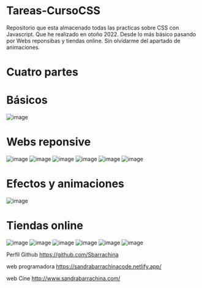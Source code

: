 # Tareas-CursoCSS
Repositorio que esta almacenado todas las practicas sobre CSS  con Javascript. Que he realizado en otoño 2022. 
Desde lo más básico pasando por Webs reponsibas y tiendas online. Sin olvidarme del apartado de animaciones. 

# Cuatro partes 

# Básicos 

![image](https://user-images.githubusercontent.com/92207940/204569449-07cb9df3-3948-48bc-9839-7fdabe0249f3.png)

# Webs reponsive 

![image](https://user-images.githubusercontent.com/92207940/204569628-41a67471-5505-455b-a801-f91adab4bd43.png)
![image](https://user-images.githubusercontent.com/92207940/204569684-d49e2638-74c9-4fb3-8739-e1d251d86e76.png)
![image](https://user-images.githubusercontent.com/92207940/204569739-fb8f2974-89fc-461d-bba2-53b17b35fe13.png)
![image](https://user-images.githubusercontent.com/92207940/204569761-2a471f68-db48-42e5-a36f-d2690ae96d28.png)
![image](https://user-images.githubusercontent.com/92207940/204569828-bc72c75c-a1ee-40e2-b997-1c7a6d0aff5e.png)
![image](https://user-images.githubusercontent.com/92207940/204569889-3531e638-5d53-4885-a80c-8db9fb8f60ff.png)

# Efectos y animaciones

![image](https://user-images.githubusercontent.com/92207940/204570007-25418603-45a8-432a-801d-a133a99d545f.png)

# Tiendas online 

![image](https://user-images.githubusercontent.com/92207940/204570099-bde5b168-1afc-4e66-a42b-022ac47392f1.png)
![image](https://user-images.githubusercontent.com/92207940/204570131-7e80844e-3b15-4e35-9770-79438cb95ec9.png)
![image](https://user-images.githubusercontent.com/92207940/204570158-622e5006-3bf1-4fb0-a3d5-0e2f1d207920.png)
![image](https://user-images.githubusercontent.com/92207940/204570186-3de4418c-1fec-4376-9397-71f1a7b40ee2.png)
![image](https://user-images.githubusercontent.com/92207940/204570254-d6f891fc-56f8-4e73-ae10-4100247ee7ab.png)
![image](https://user-images.githubusercontent.com/92207940/204570284-b4785feb-3d9e-4141-8952-e87c54f25958.png)

Perfil Github
https://github.com/Sbarrachina

web  programadora
https://sandrabarrachinacode.netlify.app/

web Cine
http://www.sandrabarrachina.com/

